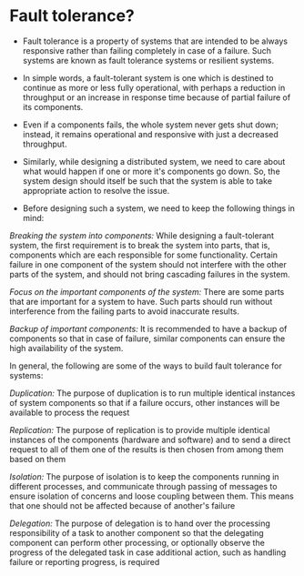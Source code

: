 # Fault tolerance?
* Fault tolerance is a property of systems that are intended to be always responsive rather than failing completely in case of a failure. Such systems are known as fault tolerance systems or resilient systems.

* In simple words, a fault-tolerant system is one which is destined to continue as more or less fully operational, with perhaps a reduction in throughput or an increase in response time because of partial failure of its components.

* Even if a components fails, the whole system never gets shut down; instead, it remains operational and responsive with just a decreased throughput.

* Similarly, while designing a distributed system, we need to care about what would happen if one or more it's components go down. So, the system design should itself be such that the system is able to take appropriate action to resolve the issue.

* Before designing such a system, we need to keep the following things in mind:

*Breaking the system into components:* While designing a fault-tolerant system, the first requirement is to break the system into parts, that is, components which are each responsible for some functionality. Certain failure in one component of the system should not interfere with the other parts of the system, and should not bring cascading failures in the system.

*Focus on the important components of the system:* There are some parts that are important for a system to have. Such parts should run without interference from the failing parts to avoid inaccurate results.

*Backup of important components:* It is recommended to have a backup of components so that in case of failure, similar components can ensure the high availability of the system.

In general, the following are some of the ways to build fault tolerance for systems:

*Duplication:* The purpose of duplication is to run multiple identical instances of system components so that if a failure occurs, other instances will be available to process the request

*Replication:* The purpose of replication is to provide multiple identical instances of the components (hardware and software) and to send a direct request to all of them one of the results is then chosen from among them based on them

*Isolation:* The purpose of isolation is to keep the components running in different processes, and communicate through passing of messages to ensure isolation of concerns and loose coupling between them. This means that one should not be affected because of another's failure

*Delegation:* The purpose of delegation is to hand over the processing responsibility of a task to another component so that the delegating component can perform other processing, or optionally observe the progress of the delegated task in case additional action, such as handling failure or reporting progress, is required
